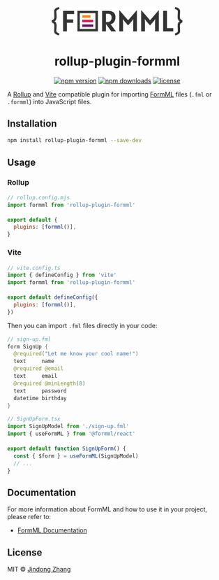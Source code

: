 <p align="center">
  <a href="https://github.com/formml/formml">
    <picture>
      <source srcset="https://raw.githubusercontent.com/formml/formml/main/docs/logo/logo-bg.svg" media="(prefers-color-scheme: dark)">
      <img src="https://raw.githubusercontent.com/formml/formml/main/docs/logo/logo-color.svg" alt="FormML Logo" width="300">
    </picture>
  </a>
</p>

<h1 align="center">rollup-plugin-formml</h1>

<p align="center">
  <a href="https://www.npmjs.com/package/rollup-plugin-formml"><img src="https://img.shields.io/npm/v/rollup-plugin-formml.svg" alt="npm version"></a>
  <a href="https://www.npmjs.com/package/rollup-plugin-formml"><img src="https://img.shields.io/npm/dm/rollup-plugin-formml.svg" alt="npm downloads"></a>
  <a href="https://github.com/formml/formml/blob/main/LICENSE"><img src="https://img.shields.io/npm/l/rollup-plugin-formml.svg" alt="license"></a>
</p>

A [Rollup](https://rollupjs.org/) and [Vite](https://vitejs.dev/) compatible plugin for importing [FormML](https://github.com/formml/formml) files (`.fml` or `.formml`) into JavaScript files.

## Installation

```bash
npm install rollup-plugin-formml --save-dev
```

## Usage

### Rollup

```js
// rollup.config.mjs
import formml from 'rollup-plugin-formml'

export default {
  plugins: [formml()],
}
```

### Vite

```js
// vite.config.ts
import { defineConfig } from 'vite'
import formml from 'rollup-plugin-formml'

export default defineConfig({
  plugins: [formml()],
})
```

Then you can import `.fml` files directly in your code:

```java
// sign-up.fml
form SignUp {
  @required("Let me know your cool name!")
  text     name
  @required @email
  text     email
  @required @minLength(8)
  text     password
  datetime birthday
}
```

```ts
// SignUpForm.tsx
import SignUpModel from './sign-up.fml'
import { useFormML } from '@formml/react'

export default function SignUpForm() {
  const { $form } = useFormML(SignUpModel)
  // ...
}
```

## Documentation

For more information about FormML and how to use it in your project, please refer to:

- [FormML Documentation](https://github.com/formml/formml#readme)

## License

MIT © [Jindong Zhang](https://github.com/jindong-zhannng)
